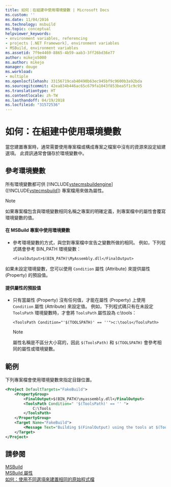 ```yaml
---
title: 如何：在組建中使用環境變數 | Microsoft Docs
ms.custom: ''
ms.date: 11/04/2016
ms.technology: msbuild
ms.topic: conceptual
helpviewer_keywords:
- environment variables, referencing
- projects [.NET Framework], environment variables
- MSBuild, environment variables
ms.assetid: 7f9e4469-8865-4b59-aab3-3ff26bd36e77
author: mikejo5000
ms.author: mikejo
manager: douge
ms.workload:
- multiple
ms.openlocfilehash: 33156719cab40490b63ec945bf9c9600b3a92bda
ms.sourcegitcommit: 42ea834b446ac65c679fa1043f853bea5f1c9c95
ms.translationtype: HT
ms.contentlocale: zh-TW
ms.lasthandoff: 04/19/2018
ms.locfileid: "31572536"
---
```

# <a name="how-to-use-environment-variables-in-a-build"></a>如何：在組建中使用環境變數
當您建置專案時，通常需要使用專案檔或構成專案之檔案中沒有的資源來設定組建選項。 此資訊通常會儲存於環境變數中。  
  
## <a name="referencing-environment-variables"></a>參考環境變數  
 所有環境變數都可供 [!INCLUDE[vstecmsbuildengine](../msbuild/includes/vstecmsbuildengine_md.md)] ([!INCLUDE[vstecmsbuild](../extensibility/internals/includes/vstecmsbuild_md.md)]) 專案檔用來做為屬性。  
  
> [!NOTE]
>  如果專案檔包含與環境變數相同名稱之專案的明確定義，則專案檔中的屬性會覆寫環境變數的值。  
  
#### <a name="to-use-an-environment-variable-in-an-msbuild-project"></a>在 MSBuild 專案中使用環境變數  
  
-   參考環境變數的方式，與您對專案檔中宣告之變數所做的相同。 例如，下列程式碼會參考 BIN_PATH 環境變數：  
  
     `<FinalOutput>$(BIN_PATH)\MyAssembly.dll</FinalOutput>`  
  
 如果未設定環境變數，您可以使用 `Condition` 屬性 (Attribute) 來提供屬性 (Property) 的預設值。  
  
#### <a name="to-provide-a-default-value-for-a-property"></a>提供屬性的預設值  
  
-   只有當屬性 (Property) 沒有任何值，才能在屬性 (Property) 上使用 `Condition` 屬性 (Attribute) 來設定值。 例如，下列程式碼只有在未設定 `ToolsPath` 環境變數時，才會將 `ToolsPath` 屬性設為 c:\tools：  
  
     `<ToolsPath Condition="'$(TOOLSPATH)' == ''">c:\tools</ToolsPath>`  
  
    > [!NOTE]
    >  屬性名稱是不區分大小寫的，因此 `$(ToolsPath)` 和 `$(TOOLSPATH)` 會參考相同的屬性或環境變數。  
  
## <a name="example"></a>範例  
 下列專案檔會使用環境變數來指定目錄位置。  
  
```xml  
<Project DefaultTargets="FakeBuild">  
    <PropertyGroup>  
        <FinalOutput>$(BIN_PATH)\myassembly.dll</FinalOutput>  
        <ToolsPath Condition=" '$(ToolsPath)' == '' ">  
            C:\Tools  
        </ToolsPath>  
    </PropertyGroup>  
    <Target Name="FakeBuild">  
        <Message Text="Building $(FinalOutput) using the tools at $(ToolsPath)..."/>  
    </Target>  
</Project>  
```  
  
## <a name="see-also"></a>請參閱  
[MSBuild ](../msbuild/msbuild.md)  
[MSBuild 屬性](../msbuild/msbuild-properties.md)  
[如何：使用不同選項來建置相同的原始程式檔](../msbuild/how-to-build-the-same-source-files-with-different-options.md)  
